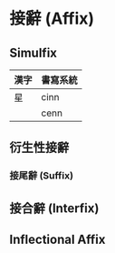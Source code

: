 # 接辭 (Affix)

## Simulfix

| 漢字 | 書寫系統 |
| :--- | :--- |
| 星 | cinn |
|| cenn |

## 衍生性接辭

### 接尾辭 (Suffix)

## 接合辭 (Interfix)

## Inflectional Affix
